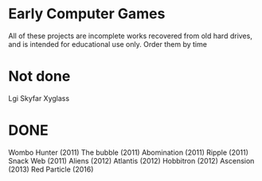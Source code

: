 # Early Computer Games

All of these projects are incomplete works recovered from old hard drives, and is intended for educational use only.
Order them by time

# Not done
Lgi
Skyfar
Xyglass

# DONE
Wombo Hunter (2011)
The bubble (2011)
Abomination (2011)
Ripple (2011)
Snack Web (2011)
Aliens (2012)
Atlantis (2012)
Hobbitron (2012)
Ascension (2013)
Red Particle (2016)
